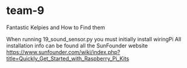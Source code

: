 # team-9
Fantastic Kelpies and How to Find them

When running 19_sound_sensor.py you must initially install wiringPi
All installation info can be found all the SunFounder website
https://www.sunfounder.com/wiki/index.php?title=Quickly_Get_Started_with_Raspberry_Pi_Kits